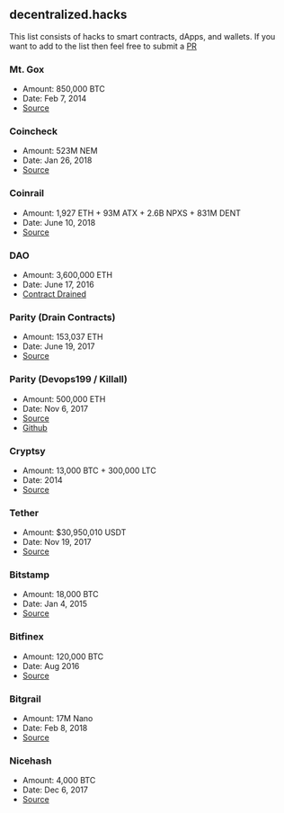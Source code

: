 ## decentralized.hacks

This list consists of hacks to smart contracts, dApps, and wallets. If you want to add to the list then feel free to submit a [PR](https://github.com/rickyplouis/decentralizedhacks)

### Mt. Gox
- Amount: 850,000 BTC
- Date: Feb 7, 2014
- [Source](https://blockonomi.com/mt-gox-hack/)

### Coincheck
- Amount: 523M NEM
- Date: Jan 26, 2018
- [Source](https://cointelegraph.com/news/coincheck-stolen-534-mln-nem-were-stored-on-low-security-hot-wallet)

### Coinrail
- Amount: 1,927 ETH + 93M ATX + 2.6B NPXS + 831M DENT
- Date: June 10, 2018
- [Source](https://www.coindesk.com/coinrail-exchange-hacked-loses-possibly-40-million-in-cryptos/)

### DAO
- Amount: 3,600,000 ETH
- Date: June 17, 2016
- [Contract Drained](https://www.coindesk.com/understanding-dao-hack-journalists/)

### Parity (Drain Contracts)
- Amount: 153,037 ETH
- Date: June 19, 2017
- [Source](https://blog.zeppelin.solutions/on-the-parity-wallet-multisig-hack-405a8c12e8f7)

### Parity (Devops199 / Killall)
- Amount: 500,000 ETH
- Date: Nov 6, 2017
- [Source](https://www.trustnodes.com/2017/11/07/exclusive-parity-hacker-claims-ethereum-newbie-interview)
- [Github](https://github.com/paritytech/parity-ethereum/issues/6995)

### Cryptsy
- Amount: 13,000 BTC + 300,000 LTC
- Date: 2014
- [Source](https://news.bitcoin.com/vanished-cryptsy-ceo-big-vern-ordered-to-pay-8m-in-class-action-lawsuit/)

### Tether
- Amount: $30,950,010 USDT 
- Date: Nov 19, 2017
- [Source](https://archive.fo/ZFDBf#selection-953.0-977.216)

### Bitstamp
- Amount: 18,000 BTC
- Date: Jan 4, 2015
- [Source](https://www.coindesk.com/unconfirmed-report-5-million-bitstamp-bitcoin-exchange/)

### Bitfinex
- Amount: 120,000 BTC
- Date: Aug 2016
- [Source](https://en.wikipedia.org/wiki/Bitfinex_hack)

### Bitgrail
- Amount: 17M Nano
- Date: Feb 8, 2018
- [Source](https://cointelegraph.com/news/strange-twists-and-turns-of-nano-and-bitgrail-since-the-150-mln-hack)

### Nicehash
- Amount: 4,000 BTC
- Date: Dec 6, 2017
- [Source](https://www.wikitribune.com/article/26595/)
